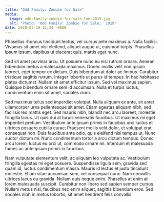 ```yaml
---
title: "Odd Family: Zombie for Sale"
media:
  image: odd-family-zombie-for-sale-lee-2019.jpg
  alt: "Photo: 'Odd Family: Zombie for Sale,' 2019"
date: 2020-07-10 12:34 -0800
---
```

Phasellus rhoncus tincidunt lectus, vel cursus ante maximus a. Nulla facilisi. Vivamus sit amet nisl eleifend, aliquet augue ut, euismod turpis. Phasellus ipsum ipsum, dapibus ut placerat quis, mattis eget nunc.

Sed sit amet pulvinar arcu. Ut posuere nunc eu nisl rutrum ornare. Aenean bibendum metus a malesuada maximus. Donec mollis velit non ipsum laoreet, eget tempor ex dictum. Duis bibendum at dolor ac finibus. Curabitur tristique sagittis rutrum. Integer lobortis ut purus id tempus. In hac habitasse platea dictumst. Nullam sit amet efficitur ipsum. Sed vel maximus sapien. Quisque bibendum ornare sem id accumsan. Nulla et turpis luctus, condimentum enim sit amet, sodales diam.

Sed maximus tellus sed imperdiet volutpat. Nulla aliquam ex ante, sit amet ullamcorper urna pellentesque sit amet. Etiam egestas aliquam nibh, sed facilisis leo mattis eget. Sed mauris nibh, blandit nec arcu laoreet, molestie fringilla lacus. Ut quis dui at turpis venenatis faucibus. Ut maximus mi eget imperdiet pretium. Vestibulum ante ipsum primis in faucibus orci luctus et ultrices posuere cubilia curae; Praesent mollis velit dolor, et volutpat erat consequat non. Duis faucibus ante odio, quis eleifend nisi tempus ut. Nunc auctor dictum mi. Nunc condimentum tortor a arcu dictum tempus. Donec arcu lorem, luctus eu orci ut, commodo ornare mi. Interdum et malesuada fames ac ante ipsum primis in faucibus.

Nam vulputate elementum velit, ac aliquam leo vulputate ac. Vestibulum fringilla egestas mi eget posuere. Suspendisse ligula sem, gravida sed quam id, luctus condimentum massa. Mauris id lectus et justo tincidunt molestie. Etiam vitae accumsan sem, vel consequat nunc. Nam convallis ultrices lacus eu gravida. Nullam quis neque enim. Phasellus at enim at lorem malesuada suscipit. Curabitur non libero sed sapien semper cursus. Nullam metus nisl, faucibus nec enim aliquet, sagittis bibendum eros. Sed sodales nibh in metus lobortis, sit amet hendrerit felis convallis.
